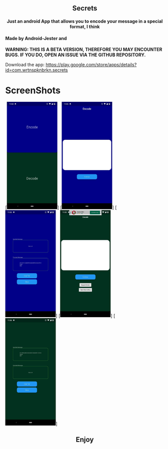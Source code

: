 <h2 align="center"><b>Secrets</b></h2>
<h4 align="center">Just an android App that allows you to encode your message in a special format, I think</h4>

<h4>Made by Android-Jester and </h4>
<b>WARNING: THIS IS A BETA VERSION, THEREFORE YOU MAY ENCOUNTER BUGS. IF YOU DO, OPEN AN ISSUE VIA THE GITHUB REPOSITORY.</b>

Download the app: https://play.google.com/store/apps/details?id=com.wrtnspknbrkn.secrets


# ScreenShots
[<img src="https://github.com/Android-Jester/Secrets/blob/main/screenshots/shot1.jpg" width=160>]
[<img src="https://github.com/Android-Jester/Secrets/blob/main/screenshots/shot2.jpg" width=160>]
[<img src="https://github.com/Android-Jester/Secrets/blob/main/screenshots/shot3.jpg" width=160>]
[<img src="https://github.com/Android-Jester/Secrets/blob/main/screenshots/shot4.jpg" width=160>]
[<img src="https://github.com/Android-Jester/Secrets/blob/main/screenshots/shot5.jpg" width=160>]





<h2 align="center"><b>Enjoy</b></h2>
